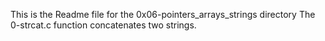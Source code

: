 This is the Readme file for the 0x06-pointers_arrays_strings directory
The 0-strcat.c function concatenates two strings.

